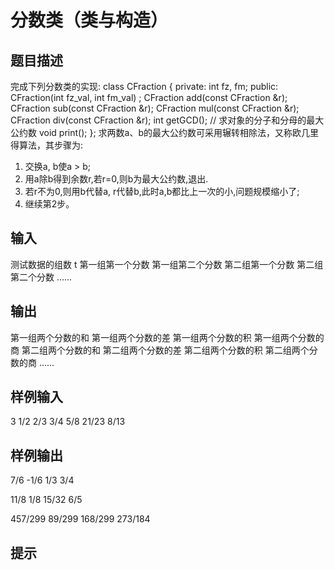  # 分数类（类与构造）
 ## 题目描述
 完成下列分数类的实现:
 class CFraction
 {
 private:
    int fz, fm;
 public:
    CFraction(int fz_val, int fm_val) ;
    CFraction add(const CFraction &r);
    CFraction sub(const CFraction &r);
    CFraction mul(const CFraction &r);
    CFraction div(const CFraction &r);
    int getGCD();   // 求对象的分子和分母的最大公约数
    void print();
 };
 求两数a、b的最大公约数可采用辗转相除法，又称欧几里得算法，其步骤为:
 1. 交换a, b使a > b;
 2. 用a除b得到余数r,若r=0,则b为最大公约数,退出.
 3. 若r不为0,则用b代替a, r代替b,此时a,b都比上一次的小,问题规模缩小了;
 4. 继续第2步。
 ## 输入
 测试数据的组数 t
 第一组第一个分数
 第一组第二个分数
 第二组第一个分数
 第二组第二个分数
 ......
 ## 输出
 第一组两个分数的和
 第一组两个分数的差
 第一组两个分数的积
 第一组两个分数的商
 第二组两个分数的和
 第二组两个分数的差
 第二组两个分数的积
 第二组两个分数的商
 ......
 ## 样例输入
 3
 1/2
 2/3
 3/4
 5/8
 21/23
 8/13
 ## 样例输出
 7/6
 -1/6
 1/3
 3/4
 
 11/8
 1/8
 15/32
 6/5
 
 457/299
 89/299
 168/299
 273/184
 
 ## 提示
 
